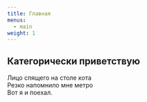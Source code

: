 ```yaml
---
title: Главная
menus:
  - main
weight: 1
---
```


## Категорически приветствую

Лицо спящего на столе кота  
Резко напомнило мне метро  
Вот я и поехал.  
